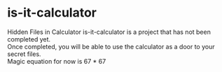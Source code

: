 # is-it-calculator
 Hidden Files in Calculator
is-it-calculator is a project that has not been completed yet.<br/>
Once completed, you will be able to use the calculator as a door to your secret files.<br/>
Magic equation for now is 67 * 67
